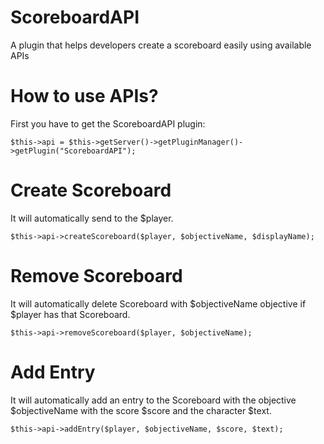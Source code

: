 # ScoreboardAPI
A plugin that helps developers create a scoreboard easily using available APIs
# How to use APIs?
 First you have to get the ScoreboardAPI plugin:
```
$this->api = $this->getServer()->getPluginManager()->getPlugin("ScoreboardAPI");
```
# Create Scoreboard
It will automatically send to the $player.
```
$this->api->createScoreboard($player, $objectiveName, $displayName);
```
# Remove Scoreboard
It will automatically delete Scoreboard with $objectiveName objective if $player has that Scoreboard.
```
$this->api->removeScoreboard($player, $objectiveName);
```
# Add Entry
It will automatically add an entry to the Scoreboard with the objective $objectiveName with the score $score and the character $text.
```
$this->api->addEntry($player, $objectiveName, $score, $text);
```
